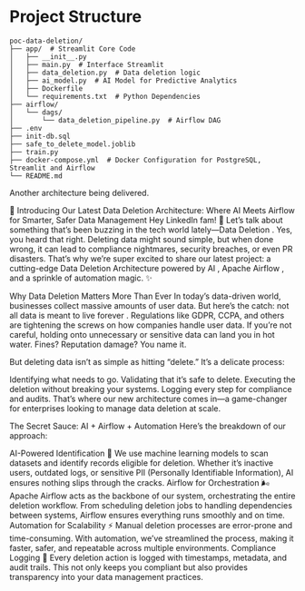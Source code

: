 # Project Structure

    poc-data-deletion/
    ├── app/  # Streamlit Core Code
    │   ├── __init__.py
    │   ├── main.py  # Interface Streamlit
    │   ├── data_deletion.py  # Data deletion logic
    │   ├── ai_model.py  # AI Model for Predictive Analytics
    │   ├── Dockerfile
    │   └── requirements.txt  # Python Dependencies
    ├── airflow/
    │   └── dags/
    │       └── data_deletion_pipeline.py  # Airflow DAG   
    ├── .env
    ├── init-db.sql
    ├── safe_to_delete_model.joblib
    ├── train.py
    ├── docker-compose.yml  # Docker Configuration for PostgreSQL, Streamlit and Airflow
    └── README.md

Another architecture being delivered.

🚀 Introducing Our Latest Data Deletion Architecture: Where AI Meets Airflow for Smarter, Safer Data Management
Hey LinkedIn fam! 👋 Let’s talk about something that’s been buzzing in the tech world lately—Data Deletion . Yes, you heard that right. Deleting data might sound simple, but when done wrong, it can lead to compliance nightmares, security breaches, or even PR disasters. That’s why we’re super excited to share our latest project: a cutting-edge Data Deletion Architecture powered by AI , Apache Airflow , and a sprinkle of automation magic. ✨

Why Data Deletion Matters More Than Ever
In today’s data-driven world, businesses collect massive amounts of user data. But here’s the catch: not all data is meant to live forever . Regulations like GDPR, CCPA, and others are tightening the screws on how companies handle user data. If you’re not careful, holding onto unnecessary or sensitive data can land you in hot water. Fines? Reputation damage? You name it.

But deleting data isn’t as simple as hitting “delete.” It’s a delicate process:

Identifying what needs to go.
Validating that it’s safe to delete.
Executing the deletion without breaking your systems.
Logging every step for compliance and audits.
That’s where our new architecture comes in—a game-changer for enterprises looking to manage data deletion at scale.

The Secret Sauce: AI + Airflow + Automation
Here’s the breakdown of our approach:

AI-Powered Identification 🤖
We use machine learning models to scan datasets and identify records eligible for deletion. Whether it’s inactive users, outdated logs, or sensitive PII (Personally Identifiable Information), AI ensures nothing slips through the cracks.
Airflow for Orchestration 🌬️
Apache Airflow acts as the backbone of our system, orchestrating the entire deletion workflow. From scheduling deletion jobs to handling dependencies between systems, Airflow ensures everything runs smoothly and on time.
Automation for Scalability ⚡
Manual deletion processes are error-prone and time-consuming. With automation, we’ve streamlined the process, making it faster, safer, and repeatable across multiple environments.
Compliance Logging 📝
Every deletion action is logged with timestamps, metadata, and audit trails. This not only keeps you compliant but also provides transparency into your data management practices.
